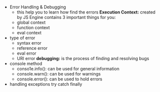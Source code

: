 - Error Handling & Debugging
    - this help you to learn how find the errors
**Execution Context:** created by JS Engine contains 3 important things for you:
    - global context
    - function context
    - eval context
- type of error
    - syntax error
    - reference error
    - eval error
    - URI error
**debugging:** is the process of finding and resolving bugs
- console method
    - conso1e.info(): can be used for general information
    - console.warn(): can be used for warnings
    - console.error(): can be used to hold errors
- handling exceptions try catch finally
